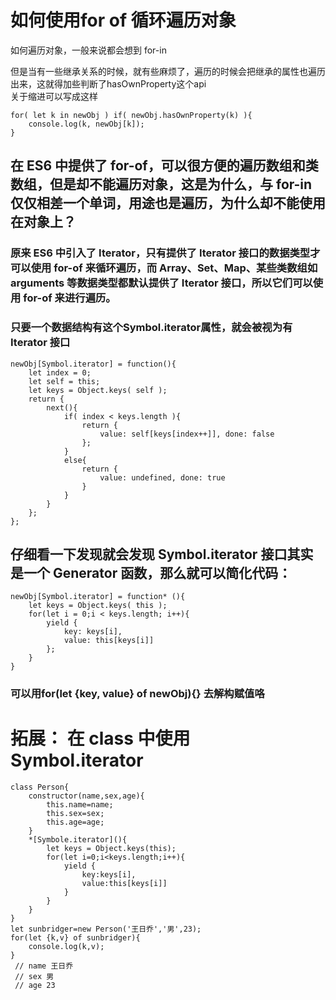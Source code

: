 # 如何使用for of 循环遍历对象
如何遍历对象，一般来说都会想到 for-in
   
但是当有一些继承关系的时候，就有些麻烦了，遍历的时候会把继承的属性也遍历出来，这就得加些判断了hasOwnProperty这个api  
关于缩进可以写成这样  
```
for( let k in newObj ) if( newObj.hasOwnProperty(k) ){
    console.log(k, newObj[k]);
}
```
## 在 ES6 中提供了 for-of，可以很方便的遍历数组和类数组，但是却不能遍历对象，这是为什么，与 for-in 仅仅相差一个单词，用途也是遍历，为什么却不能使用在对象上？
### 原来 ES6 中引入了 Iterator，只有提供了 Iterator 接口的数据类型才可以使用 for-of 来循环遍历，而 Array、Set、Map、某些类数组如 arguments 等数据类型都默认提供了 Iterator 接口，所以它们可以使用 for-of 来进行遍历。
###  只要一个数据结构有这个Symbol.iterator属性，就会被视为有 Iterator 接口
```
newObj[Symbol.iterator] = function(){
    let index = 0;
    let self = this;
    let keys = Object.keys( self );
    return {
        next(){
            if( index < keys.length ){
                return {
                    value: self[keys[index++]], done: false
                };
            }
            else{
                return {
                    value: undefined, done: true
                }
            }
        }
    };
};
```
## 仔细看一下发现就会发现 Symbol.iterator 接口其实是一个 Generator 函数，那么就可以简化代码：
```
newObj[Symbol.iterator] = function* (){
    let keys = Object.keys( this );
    for(let i = 0;i < keys.length; i++){
        yield {
            key: keys[i], 
            value: this[keys[i]]
        };
    }
}
```
### 可以用for(let {key, value} of newObj){} 去解构赋值咯


# 拓展： 在 class 中使用 Symbol.iterator
```
class Person{
    constructor(name,sex,age){
        this.name=name;
        this.sex=sex;
        this.age=age;
    }
    *[Symbole.iterator](){
        let keys = Object.keys(this);
        for(let i=0;i<keys.length;i++){
            yield {
                key:keys[i],
                value:this[keys[i]]
            }
        }
    }
}
let sunbridger=new Person('王日乔','男',23);
for(let {k,v} of sunbridger){
    console.log(k,v);
}
 // name 王日乔
 // sex 男
 // age 23
```
